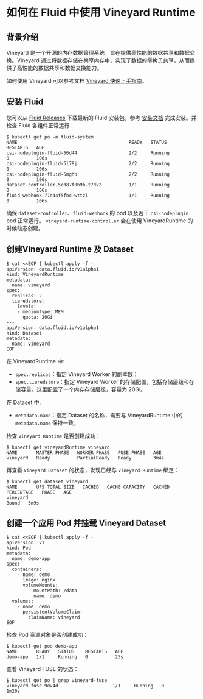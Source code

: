 # 如何在 Fluid 中使用 Vineyard Runtime

## 背景介绍

Vineyard 是一个开源的内存数据管理系统，旨在提供高性能的数据共享和数据交换。Vineyard 通过将数据存储在共享内存中，实现了数据的零拷贝共享，从而提供了高性能的数据共享和数据交换能力。

如何使用 Vineyard 可以参考文档 [Vineyard 快速上手指南](https://v6d.io/notes/getting-started.html)。

## 安装 Fluid

您可以从 [Fluid Releases](https://github.com/fluid-cloudnative/fluid/releases) 下载最新的 Fluid 安装包。参考 [安装文档](../../userguide/install.md) 完成安装。并检查 Fluid 各组件正常运行：

```shell
$ kubectl get po -n fluid-system
NAME                                         READY   STATUS              RESTARTS   AGE
csi-nodeplugin-fluid-56d44                   2/2     Running             0          106s
csi-nodeplugin-fluid-5l78j                   2/2     Running             0          106s
csi-nodeplugin-fluid-5mghb                   2/2     Running             0          106s
dataset-controller-5cd87f8b9b-t7dv2          1/1     Running             0          106s
fluid-webhook-77d44f5fbc-wttzl               1/1     Running             0          106s
```

确保 `dataset-controller`、`fluid-webhook` 的 pod 以及若干 `csi-nodeplugin` pod 正常运行。 `vineyard-runtime-controller` 会在使用 VineyardRuntime 的时候动态创建。

## 创建Vineyard Runtime 及 Dataset

```shell
$ cat <<EOF | kubectl apply -f -
apiVersion: data.fluid.io/v1alpha1
kind: VineyardRuntime
metadata:
  name: vineyard
spec:
  replicas: 2
  tieredstore:
    levels:
    - mediumtype: MEM
      quota: 20Gi
---
apiVersion: data.fluid.io/v1alpha1
kind: Dataset
metadata:
  name: vineyard
EOF
```

在 VineyardRuntime 中:

- `spec.replicas`：指定 Vineyard Worker 的副本数；
- `spec.tieredstore`：指定 Vineyard Worker 的存储配置，包括存储层级和存储容量。这里配置了一个内存存储层级，容量为 20Gi。

在 Dataset 中:

- `metadata.name`：指定 Dataset 的名称，需要与 VineyardRuntime 中的 `metadata.name` 保持一致。


检查 `Vineyard Runtime` 是否创建成功：

```shell
$ kubectl get vineyardRuntime vineyard 
NAME       MASTER PHASE   WORKER PHASE   FUSE PHASE   AGE
vineyard   Ready          PartialReady   Ready        3m4s
```

再查看 `Vineyard Dataset` 的状态，发现已经与 `Vineyard Runtime` 绑定：

```shell
$ kubectl get dataset vineyard
NAME       UFS TOTAL SIZE   CACHED   CACHE CAPACITY   CACHED PERCENTAGE   PHASE   AGE
vineyard                                                                  Bound   3m9s
```

## 创建一个应用 Pod 并挂载 Vineyard Dataset

```shell
$ cat <<EOF | kubectl apply -f -
apiVersion: v1
kind: Pod
metadata:
  name: demo-app
spec:
  containers:
    - name: demo
      image: nginx
      volumeMounts:
        - mountPath: /data
          name: demo
  volumes:
    - name: demo
      persistentVolumeClaim:
        claimName: vineyard
EOF
```

检查 Pod 资源对象是否创建成功：

```shell
$ kubectl get pod demo-app
NAME       READY   STATUS    RESTARTS   AGE
demo-app   1/1     Running   0          25s
```

查看 Vineyard FUSE 的状态：

```shell
$ kubectl get po | grep vineyard-fuse
vineyard-fuse-9dv4d                    1/1     Running   0               1m20s
```
